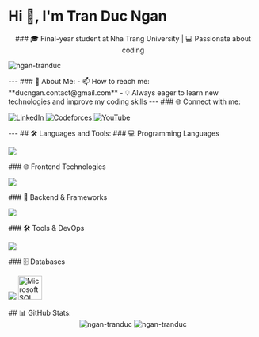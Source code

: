 # Hi 👋, I'm Tran Duc Ngan
<div align="center">
### 🎓 Final-year student at Nha Trang University | 💻 Passionate about coding
<p align="left"> <img src="https://komarev.com/ghpvc/?username=ngan-tranduc&label=Profile%20views&color=0e75b6&style=flat" alt="ngan-tranduc" /> </p>
</div>
---
### 🔭 About Me:
- 📫 How to reach me: **ducngan.contact@gmail.com**
- 💡 Always eager to learn new technologies and improve my coding skills
---
### 🌐 Connect with me:
<div align="center">
<p align="left">
<a href="https://linkedin.com/in/ngan-tran-duc-99bbb8371" target="_blank">
  <img src="https://img.shields.io/badge/LinkedIn-0077B5?style=for-the-badge&logo=linkedin&logoColor=white" alt="LinkedIn"/>
</a>
<a href="https://codeforces.com/profile/_nganj" target="_blank">
  <img src="https://img.shields.io/badge/Codeforces-445f9d?style=for-the-badge&logo=Codeforces&logoColor=white" alt="Codeforces"/>
</a>
  <a href="https://www.youtube.com/@tranducngan" target="_blank">
  <img src="https://img.shields.io/badge/YouTube-FF0000?style=for-the-badge&logo=youtube&logoColor=white" alt="YouTube"/>
</a>
</div>
</p>
</div>
---
## 🛠️ Languages and Tools:
### 💻 Programming Languages
<p align="left">
<img src="https://skillicons.dev/icons?i=java,cs,cpp,c,python,js,dart&theme=light" />
</p>
### 🌐 Frontend Technologies  
<p align="left">
<img src="https://skillicons.dev/icons?i=html,css,js,angular,bootstrap&theme=light" />
</p>
### 🚀 Backend & Frameworks
<p align="left">
<img src="https://skillicons.dev/icons?i=dotnet,spring,flutter&theme=light" />
</p>
### 🛠️ Tools & DevOps
<p align="left">
<img src="https://skillicons.dev/icons?i=git,docker,postman&theme=light" />
</p>
### 🗄️ Databases
<p align="left">
<img src="https://skillicons.dev/icons?i=mongodb,mysql,firebase&theme=light" />
<img src="https://www.svgrepo.com/show/303229/microsoft-sql-server-logo.svg" alt="Microsoft SQL Server" width="48" height="48"/>
</p>
## 📊 GitHub Stats:
<div align="center">
  
<img src="https://github-readme-stats.vercel.app/api/top-langs?username=ngan-tranduc&show_icons=true&locale=en&layout=compact&theme=light" alt="ngan-tranduc" />
<img src="https://github-readme-stats.vercel.app/api?username=ngan-tranduc&show_icons=true&locale=en&theme=light" alt="ngan-tranduc" />
</div>
